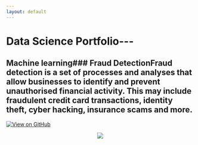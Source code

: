 ```yaml
---
layout: default
---
```


# Data Science Portfolio---
## Machine learning### Fraud DetectionFraud detection is a set of processes and analyses that allow businesses to identify and prevent unauthorised financial activity. This may include fraudulent credit card transactions, identity theft, cyber hacking, insurance scams and more.
[![View on GitHub](https://img.shields.io/badge/GitHub-View_on_GitHub-blue?logo=GitHub)](https://github.com/sajankedia/fraud_detection)
<center><img src="images/fraud_detection.jpg"/></center>
